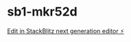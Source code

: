 # sb1-mkr52d

[Edit in StackBlitz next generation editor ⚡️](https://stackblitz.com/~/github.com/Redlotus07/sb1-mkr52d)